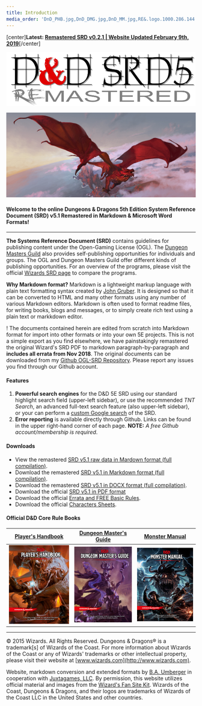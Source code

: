 ```yaml
---
title: Introduction
media_order: 'DnD_PHB.jpg,DnD_DMG.jpg,DnD_MM.jpg,RE&.logo.1000.286.144.png,ToDKeyArt2.jpg'
---
```


[center]**Latest: [Remastered SRD v0.2.1 | Website Updated February 9th, 2019](https://ogl-srd5.com/changelog#february9th2020)**[/center]

![REmastered Logo](RE&.logo.1000.286.144.png)

![Fan Site Kit Image](ToDKeyArt2.jpg)

#### Welcome to the online Dungeons & Dragons 5th Edition System Reference Document (SRD) v5.1 Remastered in Markdown & Microsoft Word Formats!

---

**The Systems Reference Document (SRD)** contains guidelines for publishing content under the Open-Gaming License (OGL). The [Dungeon Masters Guild](http://dungeonmastersguild.com/) also provides self-publishing opportunities for individuals and groups. The OGL and Dungeon Masters Guild offer different kinds of publishing opportunities. For an overview of the programs, please visit the official [Wizards SRD page](http://dnd.wizards.com/articles/features/systems-reference-document-srd) to compare the programs.

**Why Markdown format?** Markdown is a lightweight markup language with plain text formatting syntax created by [John Gruber](https://daringfireball.net). It is designed so that it can be converted to HTML and many other formats using any number of various Markdown editors. Markdown is often used to format readme files, for writing books, blogs and messages, or to simply create rich text using a plain text or markkdown editor.

! The documents contained herein are edited from scratch into Markdown format for import into other formats or into your own 5E projects. This is not a simple export as you find elsewhere, we have painstakingly remastered the original Wizard's SRD PDF to markdown paragraph-by-paragraph and **includes all errata from Nov 2018**. The original documents can be downloaded from my [Github OGL-SRD Repository](https://github.com/Umbyology/OGL-SRD5). Please report any issues you find through our Github account.

#### Features
1.  **Powerful search engines** for the D&D 5E SRD using our standard highlight search field (upper-left sidebar), or use the recommended _TNT Search_, an advanced full-text search feature (also upper-left sidebar), or your can perform a [custom Google search](https://cse.google.com/cse?cx=001286843246981938841:_5jzoxwanvq) of the SRD.
2.  **Error reporting** is available directly through Github. Links can be found in the upper right-hand corner of each page. **NOTE:** _A free Github account/membership is required_.

#### Downloads

*   View the remastered [SRD v5.1 raw data in Mardown format (full compilation)](https://raw.githubusercontent.com/Umbyology/OGL-SRD5/master/formats/markdown/D%26D%205E%20SRD%20Full%20Compile-v0.2.1.md).
*   Download the remastered [SRD v5.1 in Markdown format (full compilation)](https://github.com/Umbyology/OGL-SRD5/raw/master/formats/markdown/D%26D%205E%20SRD%20Full%20Compile-v0.2.1.md).
*   Download the remastered [SRD v5.1 in DOCX format (full compilation)](https://github.com/Umbyology/OGL-SRD5/tree/master/formats/docx).
*   Download the official [SRD v5.1 in PDF format](http://media.wizards.com/2016/downloads/DND/SRD-OGL_V5.1.pdf)
*   Download the official [Errata and FREE Basic Rules](http://dnd.wizards.com/articles/features/basicrules).
*   Download the official [Characters Sheets](http://dnd.wizards.com/articles/features/character_sheets).

#### Official D&D Core Rule Books

| <center>[Player's Handbook](https://www.amazon.com/Players-Handbook-Dungeons-Dragons-Wizards/dp/0786965606/ref=asap_bc?ie=UTF8)</center> | <center>[Dungeon Master's Guide](https://www.amazon.com/Dungeon-Masters-Guide-Core-Rulebook/dp/0786965622/ref=asap_bc?ie=UTF8)</center> | <center>[Monster Manual](https://www.amazon.com/Monster-Manual-Core-Rulebook-Wizards/dp/0786965614/ref=asap_bc?ie=UTF8)</center> |
|:---------------------------------------------------------------------------------------------------------------------------------------- |:--------------------------------------------------------------------------------------------------------------------------------------- |:-------------------------------------------------------------------------------------------------------------------------------- |
| ![PHB](DnD_PHB.jpg)                                                                                                                      | ![DMG](DnD_DMG.jpg)                                                                                                                     | ![MM](DnD_MM.jpg)                                                                                                                |

<hr>

© 2015 Wizards. All Rights Reserved. Dungeons & Dragons® is a trademark[s] of Wizards of the Coast. For more information about Wizards of the Coast or any of Wizards' trademarks or other intellectual property, please visit their website at [www.wizards.com](http://www.wizards.com).

Website, markdown conversion and extended formats by [B.A. Umberger](http://www.umbyology.com) in cooperation with [Juxtagames, LLC](http://www.juxta.games). By permission, this website utilizes official material and images from the [Wizard's Fan Site Kit](http://dnd.wizards.com/articles/features/fan-site-kit). Wizards of the Coast, Dungeons & Dragons, and their logos are trademarks of Wizards of the Coast LLC in the United States and other countries.
